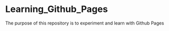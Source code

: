 # Learning_Github_Pages
The purpose of this repository is to experiment and learn with Github Pages
